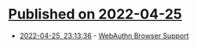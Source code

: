 # [Published on 2022-04-25](index.md)

* [2022-04-25, 23:13:36](https://news.ycombinator.com/item?id=31162070) - [WebAuthn Browser Support](https://developers.yubico.com/WebAuthn/WebAuthn_Browser_Support/)
